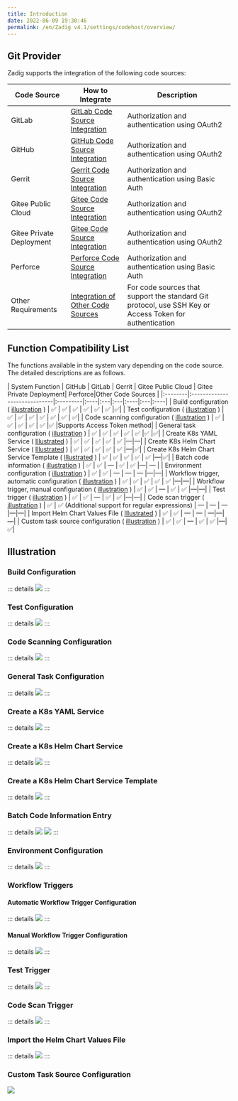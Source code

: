 ```yaml
---
title: Introduction
date: 2022-06-09 19:30:46
permalink: /en/Zadig v4.1/settings/codehost/overview/
---
```


## Git Provider
Zadig supports the integration of the following code sources:

| Code Source | How to Integrate | Description |
|-------|---------|---|
| GitLab | [GitLab Code Source Integration](/en/Zadig%20v4.1/settings/codehost/gitlab/)| Authorization and authentication using OAuth2 |
| GitHub | [GitHub Code Source Integration](/en/Zadig%20v4.1/settings/codehost/github/)| Authorization and authentication using OAuth2 |
| Gerrit | [Gerrit Code Source Integration](/en/Zadig%20v4.1/settings/codehost/gerrit/)| Authorization and authentication using Basic Auth |
| Gitee Public Cloud | [Gitee Code Source Integration](/en/Zadig%20v4.1/settings/codehost/gitee/)| Authorization and authentication using OAuth2 |
| Gitee Private Deployment  | [Gitee Code Source Integration](/en/Zadig%20v4.1/settings/codehost/gitee-enterprise/)| Authorization and authentication using OAuth2 |
| Perforce | [Perforce Code Source Integration](/en/Zadig%20v4.1/settings/codehost/perforce/)| Authorization and authentication using Basic Auth |
| Other Requirements | [Integration of Other Code Sources](/en/Zadig%20v4.1/settings/codehost/others/)|For code sources that support the standard Git protocol, use SSH Key or Access Token for authentication|

## Function Compatibility List

The functions available in the system vary depending on the code source. The detailed descriptions are as follows.

| System Function | GitHub | GitLab | Gerrit | Gitee Public Cloud | Gitee Private Deployment| Perforce|Other Code Sources |
|:--------|:-----------------------------|:---------|:----|:---|:---|:----|:---|:----|
| Build configuration ( [illustration](#build-configuration) ) | ✅ | ✅ | ✅ | ✅ | ✅ | ✅ |✅|
| Test configuration ( [illustration](#test-configuration) ) | ✅ | ✅ | ✅ | ✅ | ✅ | ✅ | ✅|
| Code scanning configuration ( [illustration](#code-scanning-configuration) ) | ✅ | ✅ | ✅ | ✅ | ✅ |✅ |Supports Access Token method|
| General task configuration ( [illustration](#general-task-configuration) ) | ✅ | ✅ | ✅ | ✅ | ✅ |✅ |✅|
| Create K8s YAML Service ( [Illustrated](#create-k8s-yaml-service) ) | ✅ | ✅ | ✅ | ✅ | ✅ |—|—|
| Create K8s Helm Chart Service ( [Illustrated](#create-k8s-helm-chart-service) ) | ✅ | ✅ | ✅ | ✅ | ✅ |—|✅|
| Create K8s Helm Chart Service Template ( [Illustrated](#create-k8s-helm-chart-service-template) ) | ✅ | ✅ | ✅ | ✅ | ✅ |—|✅|
| Batch code information ( [illustration](#batch-code-information-entry) ) | ✅ | ✅ | — | ✅ | ✅ |—| — |
| Environment configuration ( [illustration](#environment-configuration) ) | ✅ | ✅ | — | — | — |—|—|
| Workflow trigger, automatic configuration ( [illustration](#automatic-workflow-trigger-configuration) ) | ✅ | ✅ | ✅ | ✅ | ✅ |—|—|
| Workflow trigger, manual configuration ( [illustration](#manual-workflow-trigger-configuration) ) | ✅ | ✅ | — | ✅ | ✅ |—|—|
| Test trigger ( [illustration](#test-trigger) ) | ✅ | ✅ | — | ✅ | ✅ |—|—|
| Code scan trigger ( [illustration](#code-scan-trigger) ) | ✅ | ✅ (Additional support for regular expressions) | — | — | — |—|—|
| Import Helm Chart Values File ( [Illustrated](#import-helm-chart-values-file) ) | ✅ | ✅ | — | — | —|—|—|
| Custom task source configuration ( [illustration](#custom-task-source-configuration) ) | ✅ | ✅ | — | ✅ | ✅ |—|✅|

## Illustration

### Build Configuration
::: details
<img src="../../../../_images/build_config_repo.png"></img>
:::

### Test Configuration
::: details
<img src="../../../../_images/test_config_repo.png"></img>
:::

### Code Scanning Configuration
::: details
<img src="../../../../_images/scan_config_repo.png"></img>
:::

### General Task Configuration
::: details
<img src="../../../../_images/common_task_config_repo.png"></img>
:::

### Create a K8s YAML Service
::: details
<img src="../../../../_images/create_k8s_service_from_repo.png"></img>
:::

### Create a K8s Helm Chart Service
::: details
<img src="../../../../_images/create_helm_service_from_repo.png"></img>
:::

### Create a K8s Helm Chart Service Template
::: details
<img src="../../../../_images/create_helm_template_from_repo.png"></img>
:::

### Batch Code Information Entry

::: details
<img src="../../../../_images/create_build_with_template_1.png"></img>
<img src="../../../../_images/create_build_with_template_2.png"></img>
:::

### Environment Configuration
::: details
<img src="../../../../_images/import_config_from_repo.png"></img>
:::

### Workflow Triggers

#### Automatic Workflow Trigger Configuration
::: details
<img src="../../../../_images/common_workflow_config_webhook_1.png"></img>
:::

#### Manual Workflow Trigger Configuration

::: details
<img src="../../../../_images/common_workflow_config_webhook_3.png"></img>
:::

### Test Trigger
::: details
<img src="../../../../_images/test_webhook_config.png"></img>
:::

### Code Scan Trigger
::: details
<img src="../../../../_images/scan_webhook_config.png"></img>
:::

### Import the Helm Chart Values File
::: details
<img src="../../../../_images/import_values_from_repo.png"></img>
:::

### Custom Task Source Configuration

<img src="../../../../_images/workflow_task_source.png"></img>
